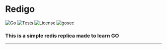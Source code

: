 # Redigo
![Go](https://img.shields.io/badge/Go-1.21+-blue)
![Tests](https://github.com/arthur-phys/go_miniredis/actions/workflows/test.yml/badge.svg)
![License](https://img.shields.io/badge/License-MIT-blue)
![gosec](https://img.shields.io/badge/gosec-Audited-brightgreen)

### This is a simple redis replica made to learn GO
_______


